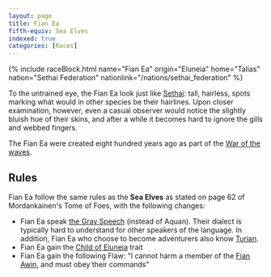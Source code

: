 ```yaml
---
layout: page
title: Fian Ea
fifth-equiv: Sea Elves
indexed: true
categories: [Races]
---
```


{% include raceBlock.html name="Fian Ea" origin="Eluneia" home="Talias" nation="Sethai Federation" nationlink="/nations/sethai_federation" %}

To the untrained eye, the Fian Ea look just like [Sethai](/races/sethai): tall, hairless, spots marking what would in other
 species be their hairlines. Upon closer examination, however, even a casual observer would notice the slightly bluish 
 hue of their skins, and after a while it becomes hard to ignore the gills and webbed fingers.
 
The Fian Ea were created eight hundred years ago as part of the [War of the waves](/history/war_of_the_waves).

## Rules

Fian Ea follow the same rules as the **Sea Elves** as stated on page 62 of Mordankainen's Tome of Foes, with the following changes:

- Fian Ea speak [the Gray Speech](/general/languages) (instead of Aquan). Their dialect is typically hard to understand for other speakers of the language. 
  In addition, Fian Ea who choose to become adventurers also know [Turian](/general/languages).
- Fian Ea gain the [Child of Eluneia](/rules/child_of_eluneia) trait
- Fian Ea gain the following Flaw: "I cannot harm a member of the [Fian Awin](/nations/sethai_federation), and must obey their commands"
